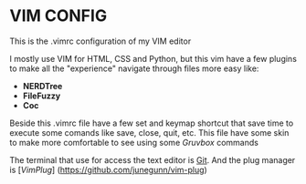 # VIM CONFIG
This is the .vimrc configuration of my VIM editor

I mostly use VIM for HTML, CSS and Python, but this vim have a few plugins to make all the "experience" navigate through files more easy like:

* **NERDTree**
* **FileFuzzy**
* **Coc**

Beside this .vimrc file have a few set and keymap shortcut that save time to execute some comands like save, close, quit, etc. This file have some skin to make more comfortable to see using some *Gruvbox* commands

The terminal that use for access the text editor is [Git](https://git-scm.com/downloads). And the plug manager is [*VimPlug*] (https://github.com/junegunn/vim-plug)

